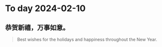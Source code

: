 
# To day 2024-02-10


## 恭贺新禧，万事如意。
> Best wishes for the holidays and happiness throughout the New Year.

    